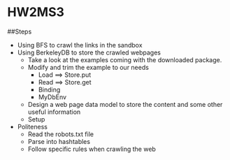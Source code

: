 HW2MS3
======



##Steps
- Using BFS to crawl the links in the sandbox
- Using BerkeleyDB to store the crawled webpages
  - Take a look at the examples coming with the downloaded package.
  - Modify and trim the example to our needs
    - Load ==> Store.put
    - Read ==> Store.get
    - Binding
    - MyDbEnv
  - Design a web page data model to store the content and some other useful information
  - Setup
- Politeness
  - Read the robots.txt file
  - Parse into hashtables
  - Follow specific rules when crawling the web
